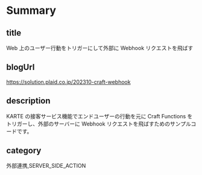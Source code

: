# Summary

## title

Web 上のユーザー行動をトリガーにして外部に Webhook リクエストを飛ばす

## blogUrl

https://solution.plaid.co.jp/202310-craft-webhook

## description

KARTE の接客サービス機能でエンドユーザーの行動を元に Craft Functions をトリガーし、外部のサーバーに Webhook リクエストを飛ばすためのサンプルコードです。

## category

外部連携,SERVER_SIDE_ACTION
